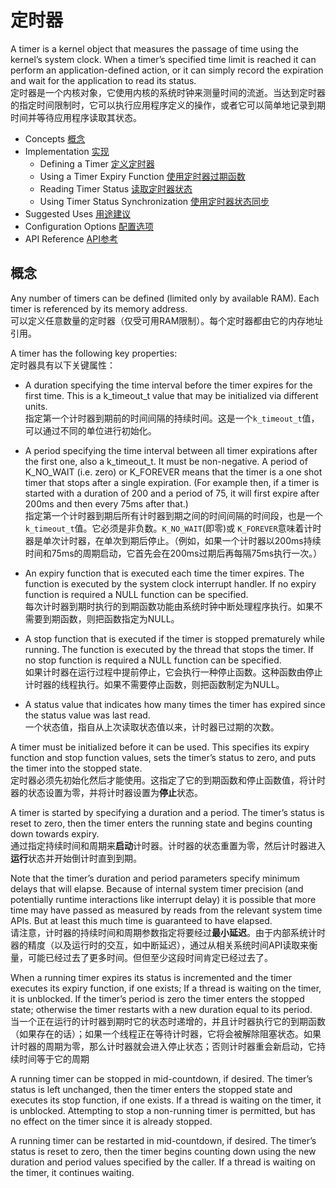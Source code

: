 # 定时器

A timer is a kernel object that measures the passage of time using the kernel’s system clock. When a timer’s specified time limit is reached it can perform an application-defined action, or it can simply record the expiration and wait for the application to read its status.  
定时器是一个内核对象，它使用内核的系统时钟来测量时间的流逝。当达到定时器的指定时间限制时，它可以执行应用程序定义的操作，或者它可以简单地记录到期时间并等待应用程序读取其状态。

* Concepts 
    [概念](#concepts)
* Implementation
    [实现](#impl)
    - Defining a Timer
        [定义定时器](#dat)
    - Using a Timer Expiry Function
        [使用定时器过期函数](#uatef)
    - Reading Timer Status
        [读取定时器状态](#rts)
    - Using Timer Status Synchronization
        [使用定时器状态同步](#utss)
* Suggested Uses
    [用途建议](#su)
* Configuration Options
    [配置选项](#co)
* API Reference
    [API参考](#apiref)

## <span id="concepts">概念</span>

Any number of timers can be defined (limited only by available RAM). Each timer is referenced by its memory address.  
可以定义任意数量的定时器（仅受可用RAM限制）。每个定时器都由它的内存地址引用。

A timer has the following key properties:  
定时器具有以下关键属性：

  * A duration specifying the time interval before the timer expires for the first time. This is a k_timeout_t value that may be initialized via different units.  
  指定第一个计时器到期前的时间间隔的持续时间。这是一个`k_timeout_t`值，可以通过不同的单位进行初始化。

  * A period specifying the time interval between all timer expirations after the first one, also a k_timeout_t. It must be non-negative. A period of K_NO_WAIT (i.e. zero) or K_FOREVER means that the timer is a one shot timer that stops after a single expiration. (For example then, if a timer is started with a duration of 200 and a period of 75, it will first expire after 200ms and then every 75ms after that.)  
  指定第一个计时器到期后所有计时器到期之间的时间间隔的时间段，也是一个`k_timeout_t`值。它必须是非负数。`K_NO_WAIT`(即零)或 `K_FOREVER`意味着计时器是单次计时器，在单次到期后停止。（例如，如果一个计时器以200ms持续时间和75ms的周期启动，它首先会在200ms过期后再每隔75ms执行一次。）

  * An expiry function that is executed each time the timer expires. The function is executed by the system clock interrupt handler. If no expiry function is required a NULL function can be specified.  
  每次计时器到期时执行的到期函数功能由系统时钟中断处理程序执行。如果不需要到期函数，则把函数指定为NULL。

  * A stop function that is executed if the timer is stopped prematurely while running. The function is executed by the thread that stops the timer. If no stop function is required a NULL function can be specified.  
  如果计时器在运行过程中提前停止，它会执行一种停止函数。这种函数由停止计时器的线程执行。如果不需要停止函数，则把函数制定为NULL。

  * A status value that indicates how many times the timer has expired since the status value was last read.  
  一个状态值，指自从上次读取状态值以来，计时器已过期的次数。

A timer must be initialized before it can be used. This specifies its expiry function and stop function values, sets the timer’s status to zero, and puts the timer into the stopped state.  
定时器必须先初始化然后才能使用。这指定了它的到期函数和停止函数值，将计时器的状态设置为零，并将计时器设置为**停止**状态。

A timer is started by specifying a duration and a period. The timer’s status is reset to zero, then the timer enters the running state and begins counting down towards expiry.  
通过指定持续时间和周期来**启动**计时器。计时器的状态重置为零，然后计时器进入**运行**状态并开始倒计时直到到期。

Note that the timer’s duration and period parameters specify minimum delays that will elapse. Because of internal system timer precision (and potentially runtime interactions like interrupt delay) it is possible that more time may have passed as measured by reads from the relevant system time APIs. But at least this much time is guaranteed to have elapsed.  
请注意，计时器的持续时间和周期参数指定将要经过**最小延迟**。由于内部系统计时器的精度（以及运行时的交互，如中断延迟），通过从相关系统时间API读取来衡量，可能已经过去了更多时间。但但至少这段时间肯定已经过去了。

When a running timer expires its status is incremented and the timer executes its expiry function, if one exists; If a thread is waiting on the timer, it is unblocked. If the timer’s period is zero the timer enters the stopped state; otherwise the timer restarts with a new duration equal to its period.  
当一个正在运行的计时器到期时它的状态时递增的，并且计时器执行它的到期函数（如果存在的话）；如果一个线程正在等待计时器，它将会被解除阻塞状态。如果计时器的周期为零，那么计时器就会进入停止状态；否则计时器重会新启动，它持续时间等于它的周期

A running timer can be stopped in mid-countdown, if desired. The timer’s status is left unchanged, then the timer enters the stopped state and executes its stop function, if one exists. If a thread is waiting on the timer, it is unblocked. Attempting to stop a non-running timer is permitted, but has no effect on the timer since it is already stopped.  


A running timer can be restarted in mid-countdown, if desired. The timer’s status is reset to zero, then the timer begins counting down using the new duration and period values specified by the caller. If a thread is waiting on the timer, it continues waiting.

